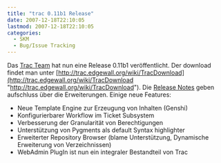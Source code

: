 ```yaml
---
title: "trac 0.11b1 Release"
date: 2007-12-18T22:10:05
lastmod: 2007-12-18T22:10:05
categories:
  - SKM
  - Bug/Issue Tracking
---
```

Das [ Trac Team](http://trac.edgewall.org/ " Trac Team") hat nun eine Release 0.11b1 veröffentlicht. 
Der download findet man unter  [http://trac.edgewall.org/wiki/TracDownload](http://trac.edgewall.org/wiki/TracDownload "http://trac.edgewall.org/wiki/TracDownload"). 
Die [Release Notes](http://trac.edgewall.org/wiki/TracDev/ReleaseNotes/0.11 "Release Notes") geben aufschluss über die Erweiterungen.
Einige neue Features:

+ Neue Template Engine zur Erzeugung von Inhalten (Genshi)
+ Konfigurierbarer Workflow im Ticket Subsystem
+ Verbesserung der Granularität von Berechtigungen
+ Unterstützung von Pygments als default Syntax highlighter
+ Erweiterter Repository Browser (blame Unterstützung, Dynamische Erweiterung von Verzeichnissen)
+ WebAdmin PlugIn ist nun ein integraler Bestandteil von Trac
